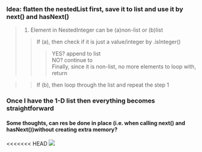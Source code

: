 ### Idea: flatten the nestedList first, save it to list and use it by next() and hasNext()
  
> 1. Element in NestedInteger can be (a)non-list or (b)list  
>> If (a), then check if it is just a value/integer by .isInteger()  
>>> YES? append to list  
>>> NO?  continue to  
>>> Finally, since it is non-list, no more elements to loop with, return  

>> If (b), then loop through the list and repeat the step 1  

### Once I have the 1-D list then everything becomes straightforward

#### Some thoughts, can res be done in place (i.e. when calling next() and hasNext())without creating extra memory?


<<<<<<< HEAD
![][fig]


[fig]:./fig/pic1.png


